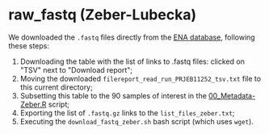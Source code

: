 # raw_fastq (Zeber-Lubecka)

We downloaded the `.fastq` files directly from the [ENA database](https://www.ebi.ac.uk/ena/browser/view/PRJEB11252), following these steps:
1. Downloading the table with the list of links to .fastq files: clicked on "TSV" next to "Download report";
2. Moving the downloaded `filereport_read_run_PRJEB11252_tsv.txt` file to this current directory;
3. Subsetting this table to the 90 samples of interest in the [00_Metadata-Zeber.R](../../../../scripts/analysis-individual/Zeber-2016/00_Metadata-Zeber.R) script;
4. Exporting the list of `.fastq.gz` links to the `list_files_zeber.txt`;
5. Executing the `download_fastq_zeber.sh` bash script (which uses `wget`).